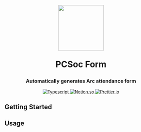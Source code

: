<h1 align="center">
<img src="https://raw.githubusercontent.com/ericfzhu/form/master/form.png" width="150">

PCSoc Form
<br>

</h1>

<h3 align="center">Automatically generates Arc attendance form</h3>

<p align="center">
    <a href="https://www.typescriptlang.org/">
        <img src="https://img.shields.io/badge/-TypeScript-3178C6?logo=typescript&logoColor=white&style=flat" alt="Typescript"/>
    </a>
    <a href="https://github.com/makenotion/notion-sdk-js">
        <img src="https://img.shields.io/badge/-Discord.js-5865F2?logo=discord&style=flat&logoColor=FFFFFF" alt="Notion.so">
    </a>
    <a href="https://prettier.io/">
        <img src="https://img.shields.io/badge/-Prettier-1A2B34?logo=prettier&style=flat" alt="Prettier.io">
    </a>  
</p>

## Getting Started

## Usage